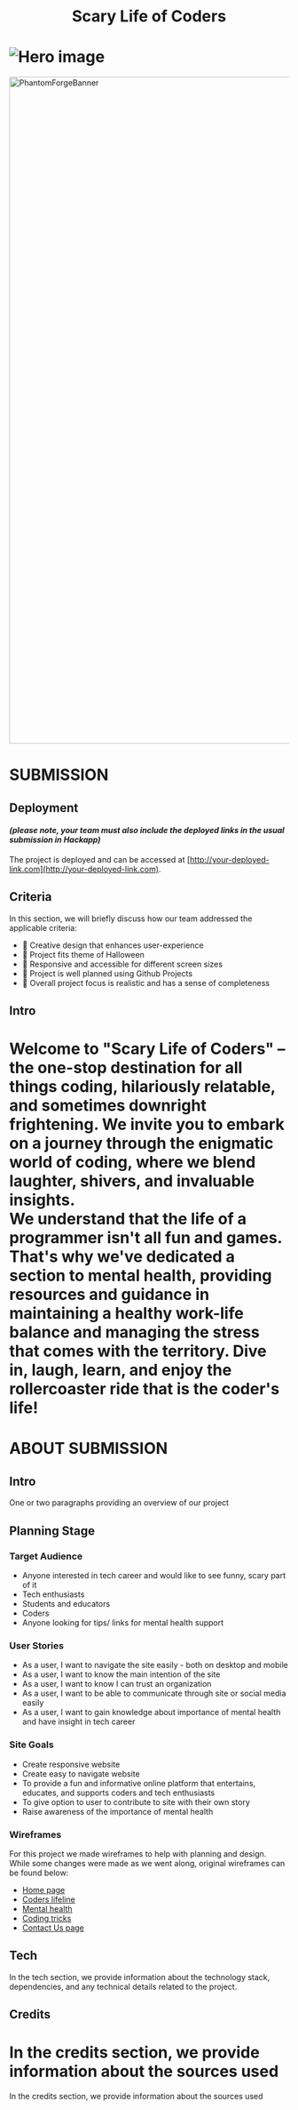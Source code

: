 


<h1 align="center"><strong>Scary Life of Coders</strong></h1>

![Hero image](assets/images/side-view-of-coders-skeleton-sitting-by-laptop-an-upscaled.png)
=======

<img src="https://res.cloudinary.com/djdefbnij/image/upload/v1695815394/October-banner_alm4vx.jpg" alt="PhantomForgeBanner" width="1200"/>


# SUBMISSION
## Deployment
#### _(please note, your team must also include the deployed links in the usual submission in Hackapp)_
The project is deployed and can be accessed at [http://your-deployed-link.com](http://your-deployed-link.com).

## Criteria
In this section, we will briefly discuss how our team addressed the applicable criteria:

- 🎃 Creative design that enhances user-experience
- 🎃 Project fits theme of Halloween
- 🎃 Responsive and accessible for different screen sizes
- 🎃 Project is well planned using Github Projects
- 🎃 Overall project focus is realistic and has a sense of completeness


## Intro
Welcome to "Scary Life of Coders" – the one-stop destination for all things coding, hilariously relatable, and sometimes downright frightening. We invite you to embark on a journey through the enigmatic world of coding, where we blend laughter, shivers, and invaluable insights.<br>
We understand that the life of a programmer isn't all fun and games. That's why we've dedicated a section to mental health, providing resources and guidance in maintaining a healthy work-life balance and managing the stress that comes with the territory. Dive in, laugh, learn, and enjoy the rollercoaster ride that is the coder's life!
=======
# ABOUT SUBMISSION
## Intro
One or two paragraphs providing an overview of our project


## **Planning Stage**

### **Target Audience**

* Anyone interested in tech career and would like to see funny, scary part of it
* Tech enthusiasts
* Students and educators
* Coders
* Anyone looking for tips/ links for mental health support

### **User Stories**

* As a user, I want to navigate the site easily - both on desktop and mobile
* As a user, I want to know the main intention of the site
* As a user, I want to know I can trust an organization
* As a user, I want to be able to communicate through site or social media easily
* As a user, I want to gain knowledge about importance of mental health and have insight in tech career

### **Site Goals**

* Create responsive website
* Create easy to navigate website
* To provide a fun and informative online platform that entertains, educates, and supports coders and tech enthusiasts
* To give option to user to contribute to site with their own story
* Raise awareness of the importance of mental health

### **Wireframes**

For this project we made wireframes to help with planning and design. While some changes were made as we went along, original wireframes can be found below:

* [Home page](assets/images/homepage.png)
* [Coders lifeline](assets/images/coders_lifeline.png)
* [Mental health](assets/images/mental_health.png)
* [Coding tricks](assets/images/coding_tricks.png)
* [Contact Us page](assets/images/contact_us.png)

## Tech
In the tech section, we provide information about the technology stack, dependencies, and any technical details related to the project.

## Credits

In the credits section, we provide information about the sources used
=======
In the credits section, we provide information about the sources used

